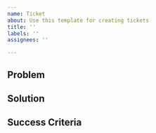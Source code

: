 ```yaml
---
name: Ticket
about: Use this template for creating tickets
title: ''
labels: ''
assignees: ''

---
```


## Problem


## Solution


## Success Criteria
